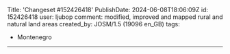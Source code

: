 Title: 'Changeset #152426418'
PublishDate: 2024-06-08T18:06:09Z
id: 152426418
user: ljubop
comment: modified, improved and mapped rural and natural land areas
created_by: JOSM/1.5 (19096 en_GB)
tags:
- Montenegro

---
